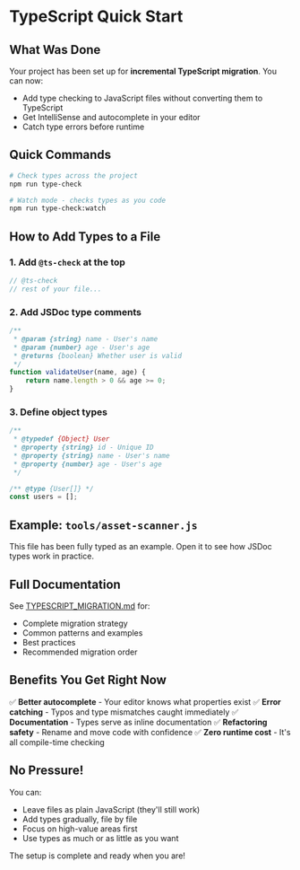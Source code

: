# TypeScript Quick Start

## What Was Done

Your project has been set up for **incremental TypeScript migration**. You can now:
- Add type checking to JavaScript files without converting them to TypeScript
- Get IntelliSense and autocomplete in your editor
- Catch type errors before runtime

## Quick Commands

```bash
# Check types across the project
npm run type-check

# Watch mode - checks types as you code
npm run type-check:watch
```

## How to Add Types to a File

### 1. Add `@ts-check` at the top
```javascript
// @ts-check
// rest of your file...
```

### 2. Add JSDoc type comments
```javascript
/**
 * @param {string} name - User's name
 * @param {number} age - User's age
 * @returns {boolean} Whether user is valid
 */
function validateUser(name, age) {
    return name.length > 0 && age >= 0;
}
```

### 3. Define object types
```javascript
/**
 * @typedef {Object} User
 * @property {string} id - Unique ID
 * @property {string} name - User's name
 * @property {number} age - User's age
 */

/** @type {User[]} */
const users = [];
```

## Example: `tools/asset-scanner.js`

This file has been fully typed as an example. Open it to see how JSDoc types work in practice.

## Full Documentation

See [TYPESCRIPT_MIGRATION.md](./TYPESCRIPT_MIGRATION.md) for:
- Complete migration strategy
- Common patterns and examples
- Best practices
- Recommended migration order

## Benefits You Get Right Now

✅ **Better autocomplete** - Your editor knows what properties exist
✅ **Error catching** - Typos and type mismatches caught immediately
✅ **Documentation** - Types serve as inline documentation
✅ **Refactoring safety** - Rename and move code with confidence
✅ **Zero runtime cost** - It's all compile-time checking

## No Pressure!

You can:
- Leave files as plain JavaScript (they'll still work)
- Add types gradually, file by file
- Focus on high-value areas first
- Use types as much or as little as you want

The setup is complete and ready when you are!
